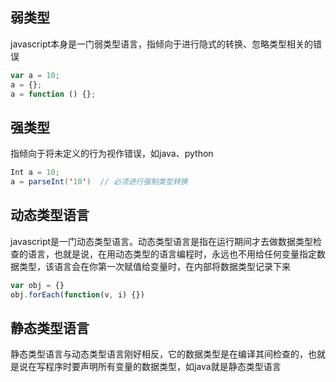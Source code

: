 ## 弱类型
javascript本身是一门弱类型语言，指倾向于进行隐式的转换、忽略类型相关的错误

```js
var a = 10;
a = {};
a = function () {};
```

## 强类型
指倾向于将未定义的行为视作错误，如java、python
```java
Int a = 10;
a = parseInt('10')  // 必须进行强制类型转换
```

## 动态类型语言
javascript是一门动态类型语言。动态类型语言是指在运行期间才去做数据类型检查的语言，也就是说，在用动态类型的语言编程时，永远也不用给任何变量指定数据类型，该语言会在你第一次赋值给变量时，在内部将数据类型记录下来
```js
var obj = {}
obj.forEach(function(v, i) {})
```

## 静态类型语言
静态类型语言与动态类型语言刚好相反，它的数据类型是在编译其间检查的，也就是说在写程序时要声明所有变量的数据类型，如java就是静态类型语言
